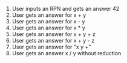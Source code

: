 1. User inputs an RPN and gets an answer 42
2. User gets an answer for x + y
3. User gets an answer for x - y
4. User gets an answer for x * y
5. User gets an answer for x + y + z
6. User gets an answer for x + y - z
7. User gets an answer for "x y +"
8. User gets an answer x / y without reduction
